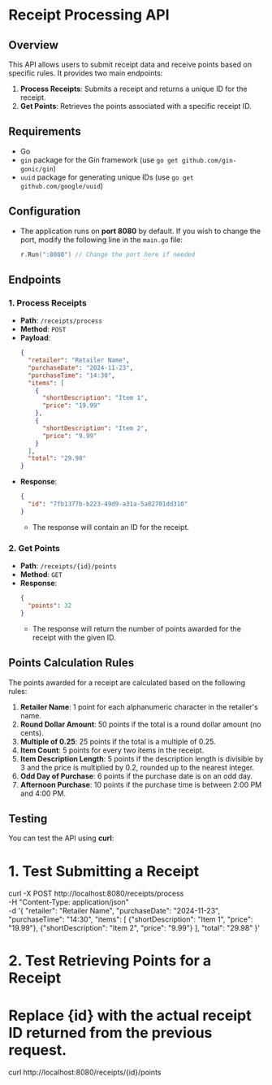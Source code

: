 # Receipt Processing API

## Overview

This API allows users to submit receipt data and receive points based on specific rules. It provides two main endpoints:

1. **Process Receipts**: Submits a receipt and returns a unique ID for the receipt.
2. **Get Points**: Retrieves the points associated with a specific receipt ID.

## Requirements
- Go 
- `gin` package for the Gin framework (use `go get github.com/gin-gonic/gin`)
- `uuid` package for generating unique IDs (use `go get github.com/google/uuid`)

## Configuration
- The application runs on **port 8080** by default. If you wish to change the port, modify the following line in the `main.go` file:
    ```go
    r.Run(":8080") // Change the port here if needed
    ```

## Endpoints

### 1. **Process Receipts**

- **Path**: `/receipts/process`
- **Method**: `POST`
- **Payload**: 
    ```json
    {
      "retailer": "Retailer Name",
      "purchaseDate": "2024-11-23",
      "purchaseTime": "14:30",
      "items": [
        {
          "shortDescription": "Item 1",
          "price": "19.99"
        },
        {
          "shortDescription": "Item 2",
          "price": "9.99"
        }
      ],
      "total": "29.98"
    }
    ```
- **Response**: 
    ```json
    {
      "id": "7fb1377b-b223-49d9-a31a-5a02701dd310"
    }
    ```
  - The response will contain an ID for the receipt.

### 2. **Get Points**

- **Path**: `/receipts/{id}/points`
- **Method**: `GET`
- **Response**:
    ```json
    {
      "points": 32
    }
    ```
  - The response will return the number of points awarded for the receipt with the given ID.

## Points Calculation Rules

The points awarded for a receipt are calculated based on the following rules:

1. **Retailer Name**: 1 point for each alphanumeric character in the retailer's name.
2. **Round Dollar Amount**: 50 points if the total is a round dollar amount (no cents).
3. **Multiple of 0.25**: 25 points if the total is a multiple of 0.25.
4. **Item Count**: 5 points for every two items in the receipt.
5. **Item Description Length**: 5 points if the description length is divisible by 3 and the price is multiplied by 0.2, rounded up to the nearest integer.
6. **Odd Day of Purchase**: 6 points if the purchase date is on an odd day.
7. **Afternoon Purchase**: 10 points if the purchase time is between 2:00 PM and 4:00 PM.

## Testing

You can test the API using **curl**:

# 1. **Test Submitting a Receipt**

curl -X POST http://localhost:8080/receipts/process \
  -H "Content-Type: application/json" \
  -d '{
    "retailer": "Retailer Name",
    "purchaseDate": "2024-11-23",
    "purchaseTime": "14:30",
    "items": [
      {"shortDescription": "Item 1", "price": "19.99"},
      {"shortDescription": "Item 2", "price": "9.99"}
    ],
    "total": "29.98"
  }'

# 2. **Test Retrieving Points for a Receipt**

# Replace {id} with the actual receipt ID returned from the previous request.
curl http://localhost:8080/receipts/{id}/points

